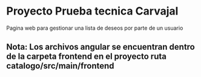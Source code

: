 # Proyecto Prueba tecnica Carvajal

Pagina web para gestionar una lista de deseos por parte de un usuario

## Nota: Los archivos angular se encuentran dentro de la carpeta frontend en el proyecto ruta catalogo/src/main/frontend

